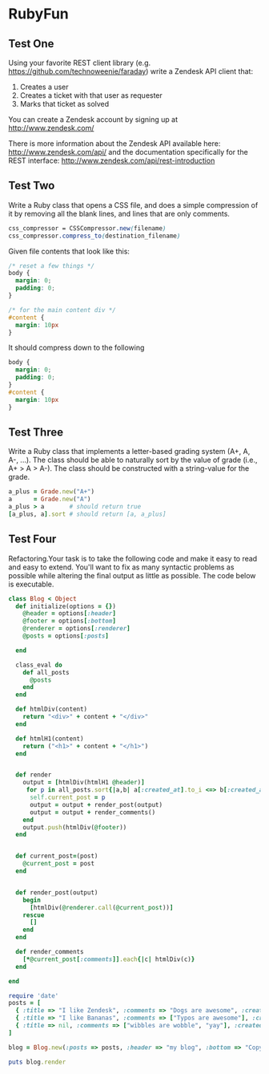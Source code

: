 RubyFun
=======
## Test One

Using your favorite REST client library (e.g. https://github.com/technoweenie/faraday) write a Zendesk API client that:

1. Creates a user
2. Creates a ticket with that user as requester
3. Marks that ticket as solved

You can create a Zendesk account by signing up at http://www.zendesk.com/

There is more information about the Zendesk API available here: http://www.zendesk.com/api/ and the documentation specifically for the REST interface: http://www.zendesk.com/api/rest-introduction

## Test Two

Write a Ruby class that opens a CSS file, and does a simple compression of it by removing all the blank lines, and lines that are only comments.

````css
css_compressor = CSSCompressor.new(filename)
css_compressor.compress_to(destination_filename)
````

Given file contents that look like this:

````css
/* reset a few things */
body {
  margin: 0;
  padding: 0;
}

/* for the main content div */
#content {
  margin: 10px
}
````

It should compress down to the following

````css
body {
  margin: 0;
  padding: 0;
}
#content {
  margin: 10px
}
````

## Test Three

Write a Ruby class that implements a letter-based grading system (A+, A, A-, ...).  The class should be able to naturally sort by the value of grade (i.e., A+ > A > A-).  The class should be constructed with a string-value for the grade.

````ruby
a_plus = Grade.new("A+")
a      = Grade.new("A")
a_plus > a       # should return true
[a_plus, a].sort # should return [a, a_plus]
````

## Test Four

Refactoring.Your task is to take the following code and make it easy to read and easy to extend. You'll want to fix as many syntactic problems as possible while altering the final output as little as possible. The code below is executable.

````ruby
class Blog < Object
  def initialize(options = {})
    @header = options[:header]
    @footer = options[:bottom]
    @renderer = options[:renderer]
    @posts = options[:posts]

  end

  class_eval do
    def all_posts
      @posts
    end
  end

  def htmlDiv(content)
    return "<div>" + content + "</div>"
  end

  def htmlH1(content)
    return ("<h1>" + content + "</h1>")
  end


  def render
    output = [htmlDiv(htmlH1 @header)]
     for p in all_posts.sort{|a,b| a[:created_at].to_i <=> b[:created_at].to_i }
      self.current_post = p
      output = output + render_post(output)
      output = output + render_comments()
    end
    output.push(htmlDiv(@footer))
  end


  def current_post=(post)
    @current_post = post
  end


  def render_post(output)
    begin
      [htmlDiv(@renderer.call(@current_post))]
    rescue
      []
    end
  end

  def render_comments
    [*@current_post[:comments]].each{|c| htmlDiv(c)}
  end

end

require 'date'
posts = [
  { :title => "I like Zendesk", :comments => "Dogs are awesome", :created_at => Time.now },
  { :title => "I like Bananas", :comments => ["Typos are awesome"], :created_at => Time.now },
  { :title => nil, :comments => ["wibbles are wobble", "yay"], :created_at => Time.now }
]

blog = Blog.new(:posts => posts, :header => "my blog", :bottom => "Copyright Wobble (2012)", :renderer => Proc.new{|post| "<p>#{post[:title].upcase}</p>" })

puts blog.render
````
